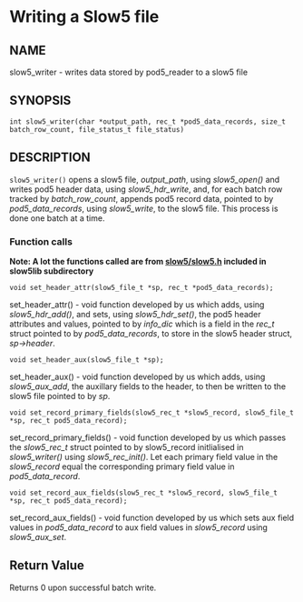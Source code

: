 # Writing a Slow5 file 

## NAME

slow5_writer - writes data stored by pod5_reader to a slow5 file 

## SYNOPSIS

```
int slow5_writer(char *output_path, rec_t *pod5_data_records, size_t batch_row_count, file_status_t file_status)
```

## DESCRIPTION

`slow5_writer()` opens a slow5 file, *output_path*, using *slow5_open()* and writes pod5 header data, using *slow5_hdr_write*, and, for each batch row tracked by *batch_row_count*, appends pod5 record data, pointed to by *pod5_data_records*, using *slow5_write*, to the slow5 file. This process is done one batch at a time. 

### Function calls 

**Note: A lot the functions called are from [slow5/slow5.h][link slow5.h] included in slow5lib subdirectory**
```
void set_header_attr(slow5_file_t *sp, rec_t *pod5_data_records);
```
set_header_attr() - void function developed by us which adds, using *slow5_hdr_add()*, and sets, using *slow5_hdr_set()*, the pod5 header attributes and values, pointed to by *info_dic* which is a field in the *rec_t* struct pointed to by *pod5_data_records*, to store in the slow5 header struct, *sp->header*. 

```
void set_header_aux(slow5_file_t *sp);
```
set_header_aux() - void function developed by us which adds, using *slow5_aux_add*, the auxillary fields to the header, to then be written to the slow5 file pointed to by *sp*.

```
void set_record_primary_fields(slow5_rec_t *slow5_record, slow5_file_t *sp, rec_t pod5_data_record);
```
set_record_primary_fields() - void function developed by us which passes the *slow5_rec_t* struct pointed to by slow5_record initlialised in *slow5_writer()* using *slow5_rec_init()*. Let each primary field value in the *slow5_record* equal the corresponding primary field value in *pod5_data_record*.

```
void set_record_aux_fields(slow5_rec_t *slow5_record, slow5_file_t *sp, rec_t pod5_data_record);
```
set_record_aux_fields() - void function developed by us which sets aux field values in *pod5_data_record* to aux field values in *slow5_record* using *slow5_aux_set*.

## Return Value

Returns 0 upon successful batch write.

[link slow5.h]: https://github.com/hasindu2008/slow5lib/blob/master/include/slow5/slow5.h 

